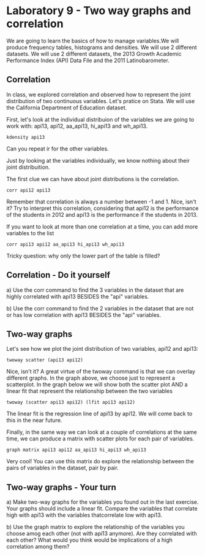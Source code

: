# Laboratory 9 - Two way graphs and correlation

We are going to learn the basics of how to manage variables.We will produce frequency tables, histograms and densities. We will use 2 different datasets. We will use 2 different datasets, the 2013 Growth Academic Performance Index (API) Data File and the 2011 Latinobarometer.

## Correlation

In class, we explored correlation and observed how to represent the joint distribution of two continuous variables. Let's pratice on Stata. We will use the California Department of Education dataset.

First, let's look at the individual distribuion of the variables we are going to work with: api13, api12, aa_api13, hi_api13 and wh_api13.

```
kdensity api13
```

Can you repeat ir for the other variables.

Just by looking at the variables individually, we know nothing about their joint distribuition.

The first clue we can have about joint distributions is the correlation.

```
corr api12 api13
```

Remember that correlation is always a number between -1 and 1. Nice, isn't it? Try to interpret this correlation, considering that api12 is the performance of the students in 2012 and api13 is the performance if the students in 2013.

If you want to look at more than one correlation at a time, you can add more variables to the list

```
corr api13 api12 aa_api13 hi_api13 wh_api13
```

Tricky question: why only the lower part of the table is filled?

## Correlation - Do it yourself

a) Use the corr command to find the 3 variables in the dataset that are highly correlated with api13 BESIDES the "api" variables.

b) Use the corr command to find the 2 variables in the dataset that are not or has low correlation with api13 BESIDES the "api" variables.

## Two-way graphs

Let's see how we plot the joint distribution of two variables, api12 and api13:

```
twoway scatter (api13 api12)
```

Nice, isn't it? A great virtue of the twoway command is that we can overlay different graphs. In the graph above, we choose just to represent a scatterplot. In the graph below we will show both the scatter plot AND a linear fit that represent the relationship between the two variables

```
twoway (scatter api13 api12) (lfit api13 api12) 
```

The linear fit is the regression line of api13 by api12. We will come back to this in the near future.

Finally, in the same way we can look at a couple of correlations at the same time, we can produce a matrix with scatter plots for each pair of variables.

```
graph matrix api13 api12 aa_api13 hi_api13 wh_api13
```

Very cool! You can use this matrix do explore the relationship between the pairs of variables in the dataset, pair by pair.

## Two-way graphs - Your turn

a) Make two-way graphs for the variables you found out in the last exercise. Your graphs should include a linear fit. Compare the variables that correlate high with api13 with the variables thatcorrelate low with api13.

b) Use the graph matrix to explore the relationship of the variables you choose amog each other (not with api13 anymore). Are they correlated with each other? What would you think would be implications of a high correlation among them?
